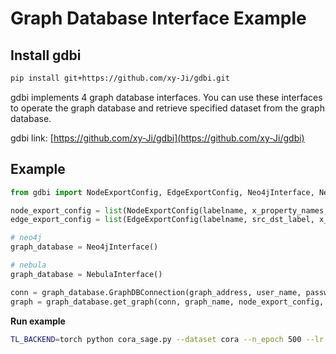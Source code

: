 # Graph Database Interface Example



## Install gdbi
```bash
pip install git+https://github.com/xy-Ji/gdbi.git
```
gdbi implements 4 graph database interfaces. You can use these interfaces to operate the graph database and retrieve specified dataset from the graph database.

gdbi link: [https://github.com/xy-Ji/gdbi](https://github.com/xy-Ji/gdbi)

## Example
```python
from gdbi import NodeExportConfig, EdgeExportConfig, Neo4jInterface, NebulaInterface

node_export_config = list(NodeExportConfig(labelname, x_property_names, y_property_names))
edge_export_config = list(EdgeExportConfig(labelname, src_dst_label, x_property_names, y_property_names))

# neo4j 
graph_database = Neo4jInterface()

# nebula 
graph_database = NebulaInterface()

conn = graph_database.GraphDBConnection(graph_address, user_name, password)
graph = graph_database.get_graph(conn, graph_name, node_export_config, edge_export_config)
```

**Run example**
```bash
TL_BACKEND=torch python cora_sage.py --dataset cora --n_epoch 500 --lr 0.005 --hidden_dim 512 --drop_rate 0.8
```